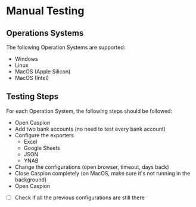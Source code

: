 # Manual Testing

## Operations Systems

The following Operation Systems are supported:

- Windows
- Linux
- MacOS (Apple Silicon)
- MacOS (Intel)

## Testing Steps

For each Operation System, the following steps should be followed:

- Open Caspion
- Add two bank accounts (no need to test every bank account)
- Configure the exporters
    - Excel
    - Google Sheets
    - JSON
    - YNAB
- Change the configurations (open browser, timeout, days back)
- Close Caspion completely (on MacOS, make sure it's not running in the background)
- Open Caspion
- [ ] Check if all the previous configurations are still there
